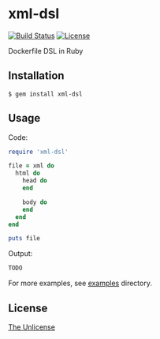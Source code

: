 # xml-dsl

[![Build Status](https://travis-ci.org/raviqqe/xml-dsl.rb.svg?branch=master)](https://travis-ci.org/raviqqe/xml-dsl.rb)
[![License](https://img.shields.io/badge/license-unlicense-lightgray.svg)](https://unlicense.org)

Dockerfile DSL in Ruby

## Installation

```
$ gem install xml-dsl
```

## Usage

Code:

```ruby
require 'xml-dsl'

file = xml do
  html do
    head do
    end

    body do
    end
  end
end

puts file
```

Output:

```xml
TODO
```

For more examples, see [examples](examples) directory.

## License

[The Unlicense](https://unlicense.org)
